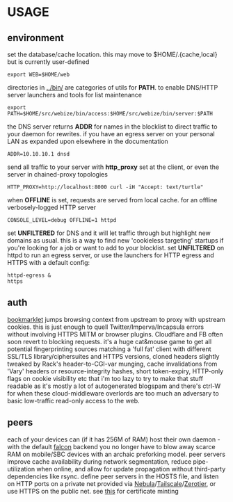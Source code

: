 # USAGE

## environment
set the database/cache location. this may move to $HOME/.{cache,local} but is currently user-defined

    export WEB=$HOME/web

directories in [../bin/](../bin/) are categories of utils for **PATH**. to enable DNS/HTTP server launchers and tools for list maintenance

    export PATH=$HOME/src/webize/bin/access:$HOME/src/webize/bin/server:$PATH

the DNS server returns **ADDR** for names in the blocklist to direct traffic to your daemon for rewrites. if you have an egress server on your personal LAN as expanded upon elsewhere in the documentation

    ADDR=10.10.10.1 dnsd

send all traffic to your server with **http_proxy** set at the client, or even the server in chained-proxy topologies

    HTTP_PROXY=http://localhost:8000 curl -iH "Accept: text/turtle"

when **OFFLINE** is set, requests are served from local cache. for an offline verbosely-logged HTTP server

    CONSOLE_LEVEL=debug OFFLINE=1 httpd

set **UNFILTERED** for DNS and it will let traffic through but highlight new domains as usual. this is a way to find new 'cookieless targeting' startups if you're looking for a job or want to add to your blocklist. set **UNFILTERED** on httpd to run an egress server, or use the launchers for HTTP egress and HTTPS with a default config:

    httpd-egress &
    https

## auth
[bookmarklet](../config/bookmarks/UI.u) jumps browsing context from upstream to proxy with upstream cookies. this is just enough to quell Twitter/Imperva/Incapsula errors without involving HTTPS MITM or browser plugins. Cloudflare and FB often soon revert to blocking requests. it's a huge cat&mouse game to get all potential fingerprinting sources matching a 'full fat' client with different SSL/TLS library/ciphersuites and HTTPS versions, cloned headers slightly tweaked by Rack's header-to-CGI-var munging, cache invalidations from 'Vary' headers or resource-integrity hashes, short token-expiry, HTTP-only flags on cookie visibility etc that i'm too lazy to try to make that stuff readable as it's mostly a lot of autogenerated blogspam and there's ctrl-W for when these cloud-middleware overlords are too much an adversary to basic low-traffic read-only access to the web.

## peers
each of your devices can (if it has 256M of RAM) host their own daemon - with the default [falcon](https://github.com/socketry/falcon) backend you no longer have to blow away scarce RAM on mobile/SBC devices with an archaic preforking model. peer servers improve cache availability during network segmentation, reduce pipe-utilization when online, and allow for update propagation without third-party dependencies like rsync. define peer servers in the HOSTS file, and listen on HTTP ports on a private net provided via [Nebula](https://www.defined.net/)/[Tailscale](https://tailscale.com/)/[Zerotier](https://www.zerotier.com/), or use HTTPS on the public net. see [this](../bin/config/certificate) for certificate minting
